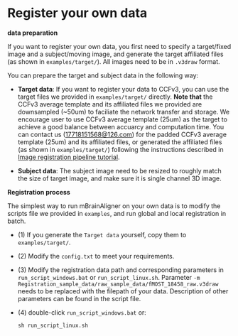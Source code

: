 # Register your own data 

**data preparation**

If you want to register your own data, you first need to specify a target/fixed image and a subject/moving image, and generate the target affiliated files (as shown in `examples/target/`). All images need to be in `.v3draw` format.  

You can prepare the target and subject data in the following way:

- **Target data**: If you want to register your data to CCFv3, you can use the target files we provided in `examples/target/` directly. **Note that** the CCFv3 average template and its affiliated files we provided are downsampled (~50um) to faciliate the network transfer and storage. We encourage user to use CCFv3 average template (25um) as the target to achieve a good balance between accuarcy and computation time. You can contact us (17718151568@126.com) for the padded CCFv3 average template (25um) and its affiliated files, or generated the affiliated files (as shown in `examples/target/`) following the instructions described in [Image registration pipeline tutorial](https://github.com/Vaa3D/vaa3d_tools/blob/master/hackathon/mBrainAligner/doc/Image_reg_pipeline_win.md).

- **Subject data**: The subject image need to be resized to roughly match the size of target image, and make sure it is single channel 3D image. 

**Registration process**

The simplest way to run mBrainAligner on your own data is to modify the scripts file we provided in `examples`, and run global and local registration in batch.

- (1) If you generate the `Target data` yourself, copy them to `examples/target/`.

- (2) Modify the `config.txt` to meet your requirements.

- (3) Modify the registration data path and corresponding parameters in `run_script_windows.bat` or `run_script_linux.sh`. Parameter `-m Registration_sample_data/raw_sample_data/fMOST_18458_raw.v3draw` needs to be replaced with the filepath of your data. Description of other parameters can be found in the script file.

- (4) double-click `run_script_windows.bat` or: 
  ```
  sh run_script_linux.sh
  ```

